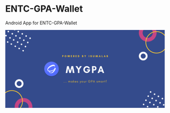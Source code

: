 # ENTC-GPA-Wallet
Android App for ENTC-GPA-Wallet

![alt text](https://github.com/isurunuwanthilaka/MyGPA/blob/dev/doc/README/banner.png)
